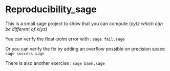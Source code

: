 # Reproducibility_sage
This is a small sage project to show that you can compute (x*y)*z which can be different of x*(y*z)

You can verify the float-point error with : 
`sage fail.sage`

Or you can verify the fix by adding an overflow possible on precision space
`sage success.sage`


There is also another exercise : 
`sage bank.sage`
